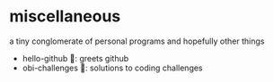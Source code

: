 # miscellaneous
a tiny conglomerate of personal programs and hopefully other things

* hello-github 👋: greets github
* obi-challenges 🥇: solutions to coding challenges